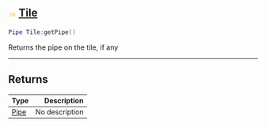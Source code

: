 ## ![shared](.gitbook/assets/shared.png) [Tile](home/Tile)



```lua
Pipe Tile:getPipe()
```

Returns the pipe on the tile, if any


------
## Returns

| Type   | Description |
| ------ | ----------: |
| [Pipe](home/Pipe) | No description |

